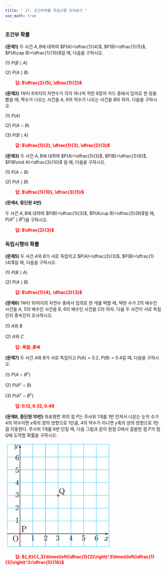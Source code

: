 ```yaml
---
title: " 17. 조건부확률 독립시행 모아보기 "
use_math: true
---
```


### 조건부 확률

**(문제1)** 두 사건 $A, B$에 대하여 $P(A)=\dfrac{1}{4}$, $P(B)=\dfrac{1}{5}$, $P(A\cap B)=\dfrac{1}{10}$일 때, 다음을 구하시오.

(1) $P(B \mid A)$

(2) $P(A\mid B)$

**<span style="color: red;">$\qquad$답: $\dfrac{2}{5}, \dfrac{1}{2}$</span>**

**(문제2)** 1부터 6까지의 자연수가 각각 하나씩 적힌 6장의 카드 중에서 임의로 한 장을 뽑을 때, 짝수가 나오는 사건을 $A$, 6의 약수가 나오는 사건을 $B$라 하자. 다음을 구하시오.

(1) $P(A)$

(2) $P(A\cap B)$

(3) $P(B\mid A)$

**<span style="color: red;">$\qquad$답: $\dfrac{1}{2}, \dfrac{1}{3}, \dfrac{2}{3}$</span>**


**(문제3)** 두 사건 $A, B$에 대하여 $P(A)=\dfrac{1}{3}$, $P(B)=\dfrac{1}{6}$, $P(B\mid A)=\dfrac{3}{10}$ 일 때, 다음을 구하시오.

(1) $P(A\cap B)$

(2) $P(A\mid B)$

**<span style="color: red;">$\qquad$답: $\dfrac{1}{10}, \dfrac{3}{5}$</span>**

**(문제4, 중단원 4번)** 

두 사건 $A, B$에 대하여 $P(B)=\dfrac{1}{3}$, $P(A\cup B)=\dfrac{5}{9}$일 때, $P(A^c\mid B^c)$을 구하시오.

**<span style="color: red;">$\qquad$답: $\dfrac{2}{3}$</span>**



### 독립시행의 확률

**(문제5)** 두 사건 $A$와 $B$가 서로 독립이고 $P(A)=\dfrac{2}{3}$, $P(B)=\dfrac{1}{4}$일 때, 다음을 구하시오.

(1) $P(B\mid A)$

(2) $P(A\mid B)$

**<span style="color: red;">$\qquad$답: $\dfrac{1}{4}, \dfrac{2}{3}$</span>**


**(문제6)** 1부터 10까지의 자연수 중에서 임의로 한 개를 택할 때, 택한 수가 2의 배수인 사건을 $A$, 5의 배수인 사건을 $B$, 6의 배수인 사건을 $C$라 하자. 다음 두 사건이 서로 독립인지 종속인지 조사하시오.

(1) $A$와 $B$

(2) $A$와 $C$

**<span style="color: red;">$\qquad$답: $독립, 종속$</span>**

**(문제7)** 두 사건 $A$와 $B$가 서로 독립이고 $P(A)=0.2$, $P(B)=0.4$일 때, 다음을 구하시오.

(1) $P(A\cap B^c)$

(2) $P(A^c\cap B)$

(3) $P(A^c\cap B^c)$

**<span style="color: red;">$\qquad$답: $0.12, 0.32, 0.48$</span>**

**(문제8, 중단원 10번)** 좌표평면 위의 점 $P$는 주사위 1개를 1번 던져서 나온는 눈의 수가 4의 약수이면 $x$축의 양의 방향으로 1만큼, 4의 약수가 아니면 $y$축의 양의 방향으로 1만큼 이동한다. 주사위 1개를 6번 던질 때, 다음 그림과 같이 원점 $O$에서 출발한 점 $P$가 점 $Q$에 도착할 확률을 구하시오.

<img src="/assets/Pasted image 20240411132818.png"/>

**<span style="color: red;">$\qquad$답: ${_6}C{_3}\times\left(\dfrac{1}{2}\right)^3\times\left(\dfrac{1}{2}\right)^3=\dfrac{5}{16}$</span>**






